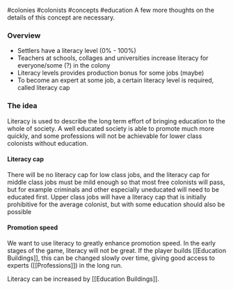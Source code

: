 #colonies #colonists #concepts #education
A few more thoughts on the details of this concept are necessary.
### Overview
- Settlers have a literacy level (0% - 100%)
- Teachers at schools, collages and universities increase literacy for everyone/some (?) in the colony
- Literacy levels provides production bonus for some jobs (maybe)
- To become an expert at some job, a certain literacy level is required, called literacy cap

### The idea
Literacy is used to describe the long term effort of bringing education to the whole of society. A well educated society is able to promote much more quickly, and some professions will not be achievable for lower class colonists without education.
#### Literacy cap
There will be no literacy cap for low class jobs, and the literacy cap for middle class jobs must be mild enough so that most free colonists will pass, but for example criminals and other especially uneducated will need to be educated first. Upper class jobs will have a literacy cap that is initially prohibitive for the average colonist, but with some education should also be possible
#### Promotion speed
We want to use literacy to greatly enhance promotion speed. In the early stages of the game, literacy will not be great. If the player builds [[Education Buildings]], this can be changed slowly over time, giving good access to experts ([[Professions]]) in the long run.

Literacy can be increased by [[Education Buildings]].

